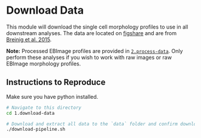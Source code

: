 # Download Data

This module will download the single cell morphology profiles to use in all downstream analyses.
The data are located on [figshare](https://doi.org/10.6084/m9.figshare.10247531.v1) and are from [Breinig et al. 2015](https://doi.org/10.15252/msb.20156400).

**Note:** Processed EBImage profiles are provided in [`2.process-data`](2.process-data).
Only perform these analyses if you wish to work with raw images or raw EBImage morphology profiles.

## Instructions to Reproduce

Make sure you have python installed.

```bash
# Navigate to this directory
cd 1.download-data

# Download and extract all data to the `data` folder and confirm download integrity
./download-pipeline.sh
```
